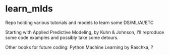 # learn_mlds
Repo holding various tutorials and models to learn some DS/ML/AI/ETC

Starting with Applied Predictive Modeling, by Kuhn & Johnson, I'll reproduce some code examples and possibly take some detours.

Other books for future coding: Python Machine Learning by Raschka, ?

